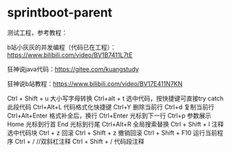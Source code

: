# sprintboot-parent
测试工程，参考教程：

b站小灰灰的并发编程（代码已在工程）：https://www.bilibili.com/video/BV1B7411L7tE

狂神说java代码：https://gitee.com/kuangstudy

狂神说b站教程：https://www.bilibili.com/video/BV17E411N7KN


Ctrl + Shift + u   大小写字母转换
Ctrl+alt + t  选中代码，按快捷键可直接try catch 此段代码
Ctrl+Alt+L  代码格式化快捷键
Ctrl+Y  删除当前行
Ctrl+d  复制当前行
Ctrl+Alt+Enter  格式补全后，换行
Ctrl+Enter  光标到下一行
Ctrl+p  参数展示
Home 光标到行首
End 光标到行尾
Ctrl+Alt+R 全局搜索替换
Ctrl + Shift + l   注释选中代码块
Ctrl + z   回滚
Ctrl + Shift + z  撤销回滚
Ctrl + Shift + F10  运行当前程序
Ctrl + /   //双斜杠注释
Ctrl + Shift + /   代码段注释



